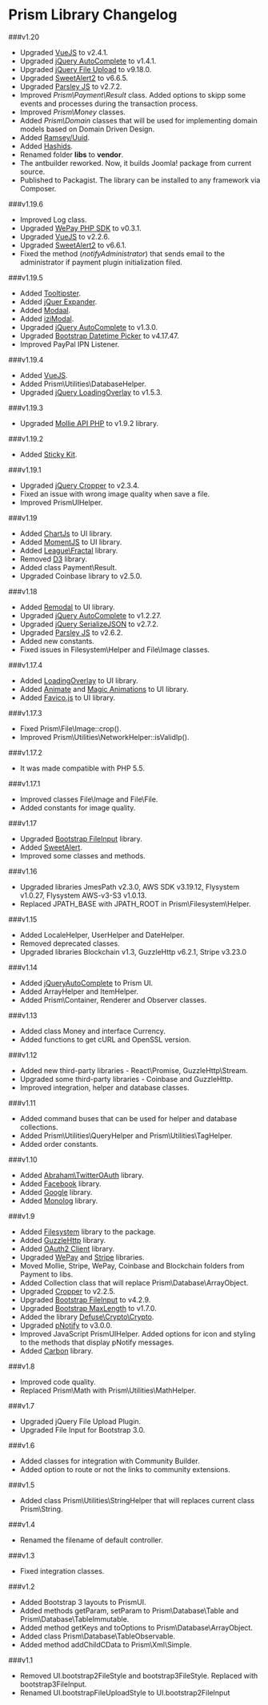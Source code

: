 Prism Library Changelog
==========================

###v1.20
* Upgraded [VueJS](https://vuejs.org/) to v2.4.1.
* Upgraded [jQuery AutoComplete](https://github.com/devbridge/jQuery-Autocomplete) to v1.4.1.
* Upgraded [jQuery File Upload](https://github.com/blueimp/jQuery-File-Upload) to v9.18.0.
* Upgraded [SweetAlert2](https://limonte.github.io/sweetalert2/) to v6.6.5.
* Upgraded [Parsley JS](http://parsleyjs.org/) to v2.7.2.
* Improved _Prism\Payment\Result_ class. Added options to skipp some events and processes during the transaction process.
* Improved _Prism\Money_ classes.
* Added _Prism\Domain_ classes that will be used for implementing domain models based on Domain Driven Design.
* Added [Ramsey/Uuid](https://github.com/ramsey/uuid).
* Added [Hashids](https://github.com/ivanakimov/hashids.php).
* Renamed folder __libs__ to __vendor__.
* The antbuilder reworked. Now, it builds Joomla! package from current source.
* Published to Packagist. The library can be installed to any framework via Composer.

###v1.19.6
* Improved Log class.
* Upgraded [WePay PHP SDK](https://github.com/devbridge/jQuery-Autocomplete) to v0.3.1.
* Upgraded [VueJS](https://vuejs.org/) to v2.2.6.
* Upgraded [SweetAlert2](https://limonte.github.io/sweetalert2/) to v6.6.1.
* Fixed the method (_notifyAdministrator_) that sends email to the administrator if payment plugin initialization filed.

###v1.19.5
* Added [Tooltipster](http://iamceege.github.io/tooltipster/).
* Added [jQuer Expander](https://github.com/kswedberg/jquery-expander).
* Added [Modaal](http://humaan.com/modaal/).
* Added [iziModal](http://izimodal.marcelodolce.com).
* Upgraded [jQuery AutoComplete](https://github.com/devbridge/jQuery-Autocomplete) to v1.3.0.
* Upgraded [Bootstrap Datetime Picker](https://github.com/Eonasdan/bootstrap-datetimepicker) to v4.17.47.
* Improved PayPal IPN Listener.

###v1.19.4
* Added [VueJS](https://vuejs.org/).
* Added Prism\Utilities\DatabaseHelper.
* Upgraded [jQuery LoadingOverlay](http://gasparesganga.com/labs/jquery-loading-overlay/) to v1.5.3.

###v1.19.3
* Upgraded [Mollie API PHP](https://github.com/mollie/mollie-api-php) to v1.9.2 library.

###v1.19.2
* Added [Sticky Kit](http://leafo.net/sticky-kit/).

###v1.19.1
* Upgraded [jQuery Cropper](https://fengyuanchen.github.io/cropper/) to v2.3.4.
* Fixed an issue with wrong image quality when save a file.
* Improved PrismUIHelper.

###v1.19
* Added [ChartJs](http://www.chartjs.org/) to UI library.
* Added [MomentJS](http://momentjs.com/) to UI library.
* Added [League\Fractal](http://fractal.thephpleague.com/) library.
* Removed [D3](https://d3js.org/) library.
* Added class Payment\Result.
* Upgraded Coinbase library to v2.5.0.

###v1.18
* Added [Remodal](http://vodkabears.github.io/remodal/) to UI library.
* Upgraded [jQuery AutoComplete](https://github.com/devbridge/jQuery-Autocomplete) to v1.2.27.
* Upgraded [jQuery SerializeJSON](https://github.com/marioizquierdo/jquery.serializeJSON) to v2.7.2.
* Upgraded [Parsley JS](http://parsleyjs.org/) to v2.6.2.
* Added new constants.
* Fixed issues in Filesystem\Helper and File\Image classes.

###v1.17.4
* Added [LoadingOverlay](http://gasparesganga.com/labs/jquery-loading-overlay/) to UI library.
* Added [Animate](https://github.com/daneden/animate.css) and [Magic Animations](https://www.minimamente.com/example/magic_animations/) to UI library.
* Added [Favico.js](http://gasparesganga.com/labs/jquery-loading-overlay/) to UI library.

###v1.17.3
* Fixed Prism\File\Image::crop().
* Improved Prism\Utilities\NetworkHelper::isValidIp().

###v1.17.2
* It was made compatible with PHP 5.5.

###v1.17.1
* Improved classes File\Image and File\File.
* Added constants for image quality.

###v1.17
* Upgraded [Bootstrap FileInput](https://github.com/kartik-v/bootstrap-fileinput) library.
* Added [SweetAlert](http://t4t5.github.io/sweetalert/).
* Improved some classes and methods.

###v1.16
* Upgraded libraries JmesPath v2.3.0, AWS SDK v3.19.12, Flysystem v1.0.27, Flysystem AWS-v3-S3 v1.0.13.
* Replaced JPATH_BASE with JPATH_ROOT in Prism\Filesystem\Helper.

###v1.15
* Added LocaleHelper, UserHelper and DateHelper.
* Removed deprecated classes.
* Upgraded libraries Blockchain v1.3, GuzzleHttp v6.2.1, Stripe v3.23.0

###v1.14
* Added [jQueryAutoComplete](https://github.com/devbridge/jQuery-Autocomplete) to Prism UI.
* Added ArrayHelper and ItemHelper.
* Added Prism\Container, Renderer and Observer classes.

###v1.13
* Added class Money and interface Currency.
* Added functions to get cURL and OpenSSL version.

###v1.12
* Added new third-party libraries - React\Promise, GuzzleHttp\Stream.
* Upgraded some third-party libraries - Coinbase and GuzzleHttp.
* Improved integration, helper and database classes.

###v1.11
* Added command buses that can be used for helper and database collections.
* Added Prism\Utilities\QueryHelper and Prism\Utilities\TagHelper.
* Added order constants.

###v1.10
* Added [Abraham\TwitterOAuth](https://github.com/abraham/twitteroauth) library.
* Added [Facebook](https://github.com/facebook/facebook-php-sdk-v4) library.
* Added [Google](https://github.com/google/google-api-php-client) library.
* Added [Monolog](https://github.com/Seldaek/monolog) library.

###v1.9
* Added [Filesystem](http://flysystem.thephpleague.com/adapter/phpcr/) library to the package.
* Added [GuzzleHttp](https://github.com/guzzle/guzzle) library.
* Added [OAuth2 Client](http://thephpleague.com/oauth2-client/) library.
* Upgraded [WePay](https://github.com/wepay/php-sdk) and [Stripe](https://github.com/stripe/stripe-php) libraries.
* Moved Mollie, Stripe, WePay, Coinbase and Blockchain folders from Payment to libs.
* Added Collection class that will replace Prism\Database\ArrayObject.
* Upgraded [Cropper](http://fengyuanchen.github.io/cropper/) to v2.2.5.
* Upgraded [Bootstrap FileInput](http://plugins.krajee.com/file-input) to v4.2.9.
* Upgraded [Bootstrap MaxLength](https://github.com/mimo84/bootstrap-maxlength) to v1.7.0.
* Added the library [Defuse\Crypto\Crypto](https://github.com/defuse/php-encryption).
* Upgraded [pNotify](https://sciactive.github.io/pnotify/) to v3.0.0.
* Improved JavaScript PrismUIHelper. Added options for icon and styling to the methods that display pNotify messages.
* Added [Carbon](http://carbon.nesbot.com/) library.

###v1.8
* Improved code quality.
* Replaced Prism\Math with Prism\Utilities\MathHelper.

###v1.7
* Upgraded jQuery File Upload Plugin.
* Upgraded File Input for Bootstrap 3.0.

###v1.6
* Added classes for integration with Community Builder.
* Added option to route or not the links to community extensions.

###v1.5
* Added class Prism\Utilities\StringHelper that will replaces current class Prism\String.

###v1.4
* Renamed the filename of default controller.

###v1.3
* Fixed integration classes.

###v1.2
* Added Bootstrap 3 layouts to PrismUI.
* Added methods getParam, setParam to Prism\Database\Table and Prism\Database\TableImmutable.
* Added method getKeys and toOptions to Prism\Database\ArrayObject.
* Added class Prism\Database\TableObservable.
* Added method addChildCData to Prism\Xml\Simple.

###v1.1
* Removed UI.bootstrap2FileStyle and bootstrap3FileStyle. Replaced with bootstrap3FileInput.
* Renamed UI.bootstrapFileUploadStyle to UI.bootstrap2FileInput
